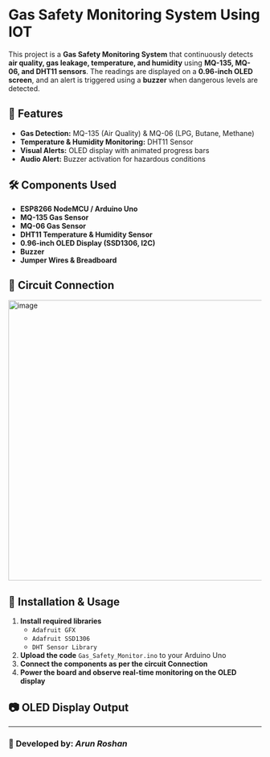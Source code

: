 # Gas Safety Monitoring System Using IOT

This project is a **Gas Safety Monitoring System** that continuously detects **air quality, gas leakage, temperature, and humidity** using **MQ-135, MQ-06, and DHT11 sensors**. The readings are displayed on a **0.96-inch OLED screen**, and an alert is triggered using a **buzzer** when dangerous levels are detected.

## 🚀 Features  
- **Gas Detection:** MQ-135 (Air Quality) & MQ-06 (LPG, Butane, Methane)  
- **Temperature & Humidity Monitoring:** DHT11 Sensor  
- **Visual Alerts:** OLED display with animated progress bars  
- **Audio Alert:** Buzzer activation for hazardous conditions  

## 🛠️ Components Used  
- **ESP8266 NodeMCU / Arduino Uno**  
- **MQ-135 Gas Sensor**  
- **MQ-06 Gas Sensor**  
- **DHT11 Temperature & Humidity Sensor**  
- **0.96-inch OLED Display (SSD1306, I2C)**  
- **Buzzer**  
- **Jumper Wires & Breadboard**  

## 🔧 Circuit Connection  
<img width="557" alt="image" src="https://github.com/user-attachments/assets/52c75461-c7eb-4e99-be84-38b37dcdf755" />


## 📜 Installation & Usage  
1. **Install required libraries**  
   - `Adafruit GFX`  
   - `Adafruit SSD1306`  
   - `DHT Sensor Library`  
2. **Upload the code** `Gas_Safety_Monitor.ino` to your Arduino Uno
3. **Connect the components as per the circuit Connection**  
4. **Power the board and observe real-time monitoring on the OLED display**  

## 📷 OLED Display Output  
  

---
### 📌 **Developed by:** *Arun Roshan*  

